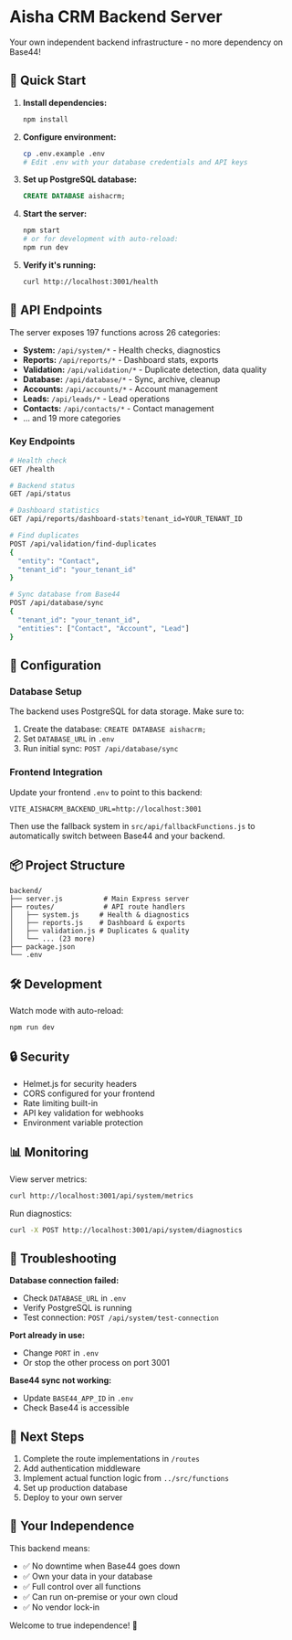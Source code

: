 # Aisha CRM Backend Server

Your own independent backend infrastructure - no more dependency on Base44!

## 🚀 Quick Start

1. **Install dependencies:**
   ```bash
   npm install
   ```

2. **Configure environment:**
   ```bash
   cp .env.example .env
   # Edit .env with your database credentials and API keys
   ```

3. **Set up PostgreSQL database:**
   ```sql
   CREATE DATABASE aishacrm;
   ```

4. **Start the server:**
   ```bash
   npm start
   # or for development with auto-reload:
   npm run dev
   ```

5. **Verify it's running:**
   ```bash
   curl http://localhost:3001/health
   ```

## 📡 API Endpoints

The server exposes 197 functions across 26 categories:

- **System:** `/api/system/*` - Health checks, diagnostics
- **Reports:** `/api/reports/*` - Dashboard stats, exports
- **Validation:** `/api/validation/*` - Duplicate detection, data quality
- **Database:** `/api/database/*` - Sync, archive, cleanup
- **Accounts:** `/api/accounts/*` - Account management
- **Leads:** `/api/leads/*` - Lead operations
- **Contacts:** `/api/contacts/*` - Contact management
- ... and 19 more categories

### Key Endpoints

```bash
# Health check
GET /health

# Backend status
GET /api/status

# Dashboard statistics
GET /api/reports/dashboard-stats?tenant_id=YOUR_TENANT_ID

# Find duplicates
POST /api/validation/find-duplicates
{
  "entity": "Contact",
  "tenant_id": "your_tenant_id"
}

# Sync database from Base44
POST /api/database/sync
{
  "tenant_id": "your_tenant_id",
  "entities": ["Contact", "Account", "Lead"]
}
```

## 🔧 Configuration

### Database Setup

The backend uses PostgreSQL for data storage. Make sure to:

1. Create the database: `CREATE DATABASE aishacrm;`
2. Set `DATABASE_URL` in `.env`
3. Run initial sync: `POST /api/database/sync`

### Frontend Integration

Update your frontend `.env` to point to this backend:

```env
VITE_AISHACRM_BACKEND_URL=http://localhost:3001
```

Then use the fallback system in `src/api/fallbackFunctions.js` to automatically switch between Base44 and your backend.

## 📦 Project Structure

```
backend/
├── server.js          # Main Express server
├── routes/            # API route handlers
│   ├── system.js     # Health & diagnostics
│   ├── reports.js    # Dashboard & exports
│   ├── validation.js # Duplicates & quality
│   └── ... (23 more)
├── package.json
└── .env
```

## 🛠️ Development

Watch mode with auto-reload:
```bash
npm run dev
```

## 🔒 Security

- Helmet.js for security headers
- CORS configured for your frontend
- Rate limiting built-in
- API key validation for webhooks
- Environment variable protection

## 📊 Monitoring

View server metrics:
```bash
curl http://localhost:3001/api/system/metrics
```

Run diagnostics:
```bash
curl -X POST http://localhost:3001/api/system/diagnostics
```

## 🚨 Troubleshooting

**Database connection failed:**
- Check `DATABASE_URL` in `.env`
- Verify PostgreSQL is running
- Test connection: `POST /api/system/test-connection`

**Port already in use:**
- Change `PORT` in `.env`
- Or stop the other process on port 3001

**Base44 sync not working:**
- Update `BASE44_APP_ID` in `.env`
- Check Base44 is accessible

## 📝 Next Steps

1. Complete the route implementations in `/routes`
2. Add authentication middleware
3. Implement actual function logic from `../src/functions`
4. Set up production database
5. Deploy to your own server

## 🎯 Your Independence

This backend means:
- ✅ No downtime when Base44 goes down
- ✅ Own your data in your database
- ✅ Full control over all functions
- ✅ Can run on-premise or your own cloud
- ✅ No vendor lock-in

Welcome to true independence! 🎉
